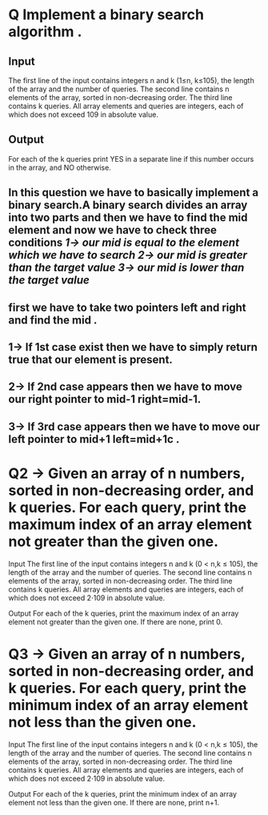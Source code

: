 # Q Implement a binary search algorithm .


## Input
The first line of the input contains integers n
 and k
 (1≤n, k≤105), the length of the array and the number of queries. The second line contains n
 elements of the array, sorted in non-decreasing order. The third line contains k
 queries. All array elements and queries are integers, each of which does not exceed 109
 in absolute value.

## Output
For each of the k
 queries print YES in a separate line if this number occurs in the array, and NO otherwise.



## In this question we have to basically implement a binary search.A binary search divides an array into two parts and then we have to find the mid element and now we have to check three conditions *1-> our mid is equal to the element which we have to search* *2-> our mid is greater than the target value* *3-> our mid is lower than the target value*

## first we have to take two pointers left and right and find the mid .

## 1-> If 1st case exist then we have to simply return true that our element is present.

## 2-> If 2nd case appears then we have to move our right pointer to mid-1  right=mid-1.

## 3-> If 3rd case appears then we have to move our left pointer to mid+1  left=mid+1c .



# Q2 -> Given an array of n numbers, sorted in non-decreasing order, and k queries. For each query, print the maximum index of an array element not greater than the given one.

Input
The first line of the input contains integers n and k
 (0 < n,k ≤ 105), the length of the array and the number of queries. The second line contains n
 elements of the array, sorted in non-decreasing order. The third line contains k
 queries. All array elements and queries are integers, each of which does not exceed 2⋅109
 in absolute value.

Output
For each of the k
 queries, print the maximum index of an array element not greater than the given one. If there are none, print 0.

# Q3 -> Given an array of n numbers, sorted in non-decreasing order, and k queries. For each query, print the minimum index of an array element not less than the given one.

Input
The first line of the input contains integers n
 and k
 (0 < n,k ≤ 105), the length of the array and the number of queries. The second line contains n
 elements of the array, sorted in non-decreasing order. The third line contains k
 queries. All array elements and queries are integers, each of which does not exceed 2⋅109
 in absolute value.

Output
For each of the k
 queries, print the minimum index of an array element not less than the given one. If there are none, print n+1.